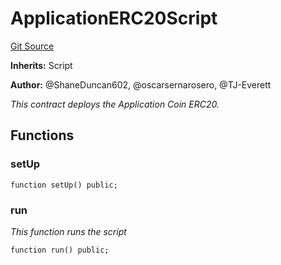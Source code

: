 # ApplicationERC20Script
[Git Source](https://github.com/thrackle-io/rules-protocol/blob/a2d57139b7236b5b0e9a0727e55f81e5332cd216/src/example/script/ApplicationCoin.s.sol)

**Inherits:**
Script

**Author:**
@ShaneDuncan602, @oscarsernarosero, @TJ-Everett

*This contract deploys the Application Coin ERC20.*


## Functions
### setUp


```solidity
function setUp() public;
```

### run

*This function runs the script*


```solidity
function run() public;
```

